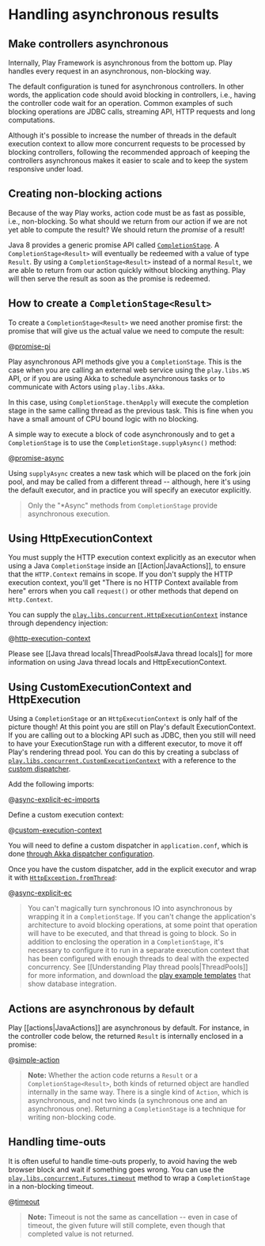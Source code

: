 <!--- Copyright (C) 2009-2019 Lightbend Inc. <https://www.lightbend.com> -->
# Handling asynchronous results

## Make controllers asynchronous

Internally, Play Framework is asynchronous from the bottom up. Play handles every request in an asynchronous, non-blocking way.

The default configuration is tuned for asynchronous controllers. In other words, the application code should avoid blocking in controllers, i.e., having the controller code wait for an operation. Common examples of such blocking operations are JDBC calls, streaming API, HTTP requests and long computations.

Although it's possible to increase the number of threads in the default execution context to allow more concurrent requests to be processed by blocking controllers, following the recommended approach of keeping the controllers asynchronous makes it easier to scale and to keep the system responsive under load.

## Creating non-blocking actions

Because of the way Play works, action code must be as fast as possible, i.e., non-blocking. So what should we return from our action if we are not yet able to compute the result? We should return the *promise* of a result!

Java 8 provides a generic promise API called [`CompletionStage`](https://docs.oracle.com/javase/8/docs/api/java/util/concurrent/CompletionStage.html).  A `CompletionStage<Result>` will eventually be redeemed with a value of type `Result`. By using a `CompletionStage<Result>` instead of a normal `Result`, we are able to return from our action quickly without blocking anything.  Play will then serve the result as soon as the promise is redeemed.

## How to create a `CompletionStage<Result>`

To create a `CompletionStage<Result>` we need another promise first: the promise that will give us the actual value we need to compute the result:

@[promise-pi](code/javaguide/async/JavaAsync.java)

Play asynchronous API methods give you a `CompletionStage`. This is the case when you are calling an external web service using the `play.libs.WS` API, or if you are using Akka to schedule asynchronous tasks or to communicate with Actors using `play.libs.Akka`.

In this case, using `CompletionStage.thenApply` will execute the completion stage in the same calling thread as the previous task.  This is fine when you have a small amount of CPU bound logic with no blocking.

A simple way to execute a block of code asynchronously and to get a `CompletionStage` is to use the `CompletionStage.supplyAsync()` method:

@[promise-async](code/javaguide/async/JavaAsync.java)

Using `supplyAsync` creates a new task which will be placed on the fork join pool, and may be called from a different thread -- although, here it's using the default executor, and in practice you will specify an executor explicitly.

> Only the "\*Async" methods from `CompletionStage` provide asynchronous execution.

## Using HttpExecutionContext

You must supply the HTTP execution context explicitly as an executor when using a Java `CompletionStage` inside an [[Action|JavaActions]], to ensure that the `HTTP.Context` remains in scope.  If you don't supply the HTTP execution context, you'll get "There is no HTTP Context available from here" errors when you call `request()` or other methods that depend on `Http.Context`.

You can supply the [`play.libs.concurrent.HttpExecutionContext`](api/java/play/libs/concurrent/HttpExecutionContext.html) instance through dependency injection:

@[http-execution-context](../../../commonGuide/configuration/code/detailedtopics/httpec/MyController.java)

Please see [[Java thread locals|ThreadPools#Java thread locals]] for more information on using Java thread locals and HttpExecutionContext.

## Using CustomExecutionContext and HttpExecution

Using a `CompletionStage` or an `HttpExecutionContext` is only half of the picture though! At this point you are still on Play's default ExecutionContext.  If you are calling out to a blocking API such as JDBC, then you still will need to have your ExecutionStage run with a different executor, to move it off Play's rendering thread pool.  You can do this by creating a subclass of [`play.libs.concurrent.CustomExecutionContext`](api/java/play/libs/concurrent/CustomExecutionContext.html) with a reference to the [custom dispatcher](https://doc.akka.io/docs/akka/2.5/dispatchers.html?language=java).

Add the following imports:

@[async-explicit-ec-imports](code/javaguide/async/controllers/Application.java)

Define a custom execution context:

@[custom-execution-context](code/javaguide/async/controllers/MyExecutionContext.java)

You will need to define a custom dispatcher in `application.conf`, which is done [through Akka dispatcher configuration](https://doc.akka.io/docs/akka/2.5/dispatchers.html?language=java#setting-the-dispatcher-for-an-actor).

Once you have the custom dispatcher, add in the explicit executor and wrap it with [`HttpException.fromThread`](api/java/play/libs/concurrent/HttpExecution.html#fromThread-java.util.concurrent.Executor-):

@[async-explicit-ec](code/javaguide/async/controllers/Application.java)

> You can't magically turn synchronous IO into asynchronous by wrapping it in a `CompletionStage`. If you can't change the application's architecture to avoid blocking operations, at some point that operation will have to be executed, and that thread is going to block. So in addition to enclosing the operation in a `CompletionStage`, it's necessary to configure it to run in a separate execution context that has been configured with enough threads to deal with the expected concurrency. See [[Understanding Play thread pools|ThreadPools]] for more information, and download the [play example templates](https://playframework.com/download#examples) that show database integration.

## Actions are asynchronous by default

Play [[actions|JavaActions]] are asynchronous by default. For instance, in the controller code below, the returned `Result` is internally enclosed in a promise:

@[simple-action](../http/code/javaguide/http/JavaActions.java)

> **Note:** Whether the action code returns a `Result` or a `CompletionStage<Result>`, both kinds of returned object are handled internally in the same way. There is a single kind of `Action`, which is asynchronous, and not two kinds (a synchronous one and an asynchronous one). Returning a `CompletionStage` is a technique for writing non-blocking code.

## Handling time-outs

It is often useful to handle time-outs properly, to avoid having the web browser block and wait if something goes wrong. You can use the [`play.libs.concurrent.Futures.timeout`](api/java/play/libs/concurrent/Futures.html) method to wrap a `CompletionStage` in a non-blocking timeout.

@[timeout](code/javaguide/async/JavaAsync.java)

> **Note:** Timeout is not the same as cancellation -- even in case of timeout, the given future will still complete, even though that completed value is not returned.


